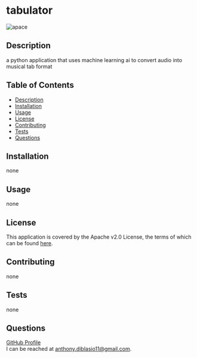 # tabulator
![apace](https://img.shields.io/badge/license-Apache%20License%202.0-blue)
## Description
a python application that uses machine learning ai to convert audio into musical tab format
## Table of Contents
* [Description](#description)
* [Installation](#installation)
* [Usage](#usage)
* [License](#license)
* [Contributing](#contributing)
* [Tests](#tests)
* [Questions](#questions)
## Installation
none
## Usage
none
## License

This application is covered by the Apache v2.0 License, the terms of which can be found [here](https://www.apache.org/licenses/LICENSE-2.0.txt).
    
## Contributing
none
## Tests
none
## Questions
[GitHub Profile](https://github.com/AnthonyDiBlasio/)  
I can be reached at anthony.diblasio11@gmail.com.
